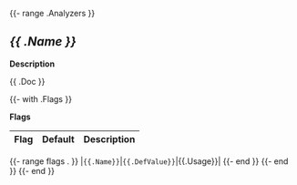 {{- range .Analyzers }}

## *{{ .Name }}*

**Description**

{{ .Doc }}

{{- with .Flags }}

**Flags**

|Flag|Default|Description|
|-|-|-|
{{- range flags . }}
|```{{.Name}}```|```{{.DefValue}}```|{{.Usage}}|
{{- end }}
{{- end }}
{{- end }}
